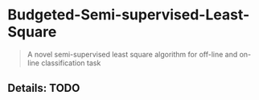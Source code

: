 # Budgeted-Semi-supervised-Least-Square
> A novel semi-supervised least square algorithm for off-line and on-line classification task

## Details: TODO
